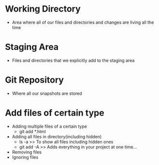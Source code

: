 # Working Directory
* Area where all of our files and directories and changes are living all the time

# Staging Area
* Files and directories that we explicitly add to the staging area

# Git Repository
* Where all our snapshots are stored

# Add files of certain type
* Adding multiple files of a certain type
    * git add *.html
* Adding all files in directory(including hidden)
    * ls -a >> To show all files including hidden ones
    * git add -A >> Adds everything in your project at one time...
* Removing files
* Ignoring files



